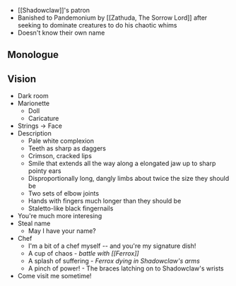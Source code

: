 

* [[Shadowclaw]]'s patron
* Banished to Pandemonium by [[Zathuda, The Sorrow Lord]] after seeking to dominate creatures to do his chaotic whims
* Doesn't know their own name

## Monologue

## Vision

* Dark room
* Marionette
	* Doll
	* Caricature
* Strings -> Face
* Description
	* Pale white complexion
	* Teeth as sharp as daggers
	* Crimson, cracked lips
	* Smile that extends all the way along a elongated jaw up to sharp pointy ears
	* Disproportionally long, dangly limbs about twice the size they should be
	* Two sets of elbow joints
	* Hands with fingers much longer than they should be
	* Staletto-like black fingernails
* You're much more interesing
* Steal name
	* May I have your name?
* Chef
	* I'm a bit of a chef myself -- and you're my signature dish!
	* A cup of chaos - *battle with [[Ferrox]]*
	* A splash of suffering - *Ferrox dying in Shadowclaw's arms*
	* A pinch of power! - The braces latching on to Shadowclaw's wrists
* Come visit me sometime!